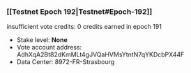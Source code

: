 ### [[Testnet Epoch 192|Testnet#Epoch-192]]
insufficient vote credits: 0 credits earned in epoch 191
* Stake level: **None**
* Vote account address: AdhXqA2Bt82dKmMLt4gJVQaHVMsYtntN7qYKDcbPX44F
* Data Center: 8972-FR-Strasbourg